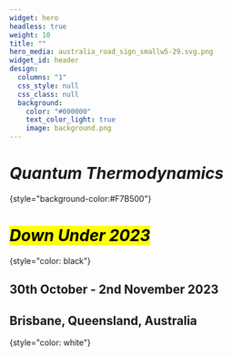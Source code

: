 ```yaml
---
widget: hero
headless: true
weight: 10
title: ""
hero_media: australia_road_sign_smallw5-29.svg.png
widget_id: header
design:
  columns: "1"
  css_style: null
  css_class: null
  background:
    color: "#000000"
    text_color_light: true
    image: background.png
---
```

# _Quantum Thermodynamics_
{style="background-color:#F7B500"}

# <mark>_Down Under 2023_</mark>
{style="color: black"}


## 30th October - 2nd November 2023<br>
## Brisbane, Queensland, Australia
{style="color: white"}